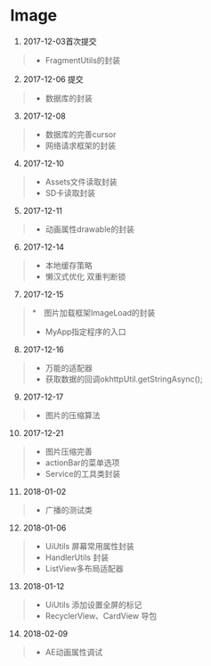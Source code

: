 # Image
1. 2017-12-03首次提交
>* FragmentUtils的封装
2. 2017-12-06 提交
>* 数据库的封装
3. 2017-12-08
>* 数据库的完善cursor
>* 网络请求框架的封装
4. 2017-12-10
>* Assets文件读取封装
>* SD卡读取封装
5. 2017-12-11
>* 动画属性drawable的封装
6. 2017-12-14
>* 本地缓存策略
>* 懒汉式优化 双重判断锁
7. 2017-12-15
>*　图片加载框架ImageLoad的封装
>* MyApp指定程序的入口
8. 2017-12-16
>* 万能的适配器
>* 获取数据的回调okhttpUtil.getStringAsync();
9. 2017-12-17
>* 图片的压缩算法
10. 2017-12-21
>* 图片压缩完善
>* actionBar的菜单选项
>* Service的工具类封装
11. 2018-01-02
>* 广播的测试类
12. 2018-01-06
>* UiUtils 屏幕常用属性封装
>* HandlerUtils 封装
>* ListView多布局适配器
13. 2018-01-12
>* UiUtils 添加设置全屏的标记
>* RecyclerView、CardView 导包
14. 2018-02-09
>* AE动画属性调试
